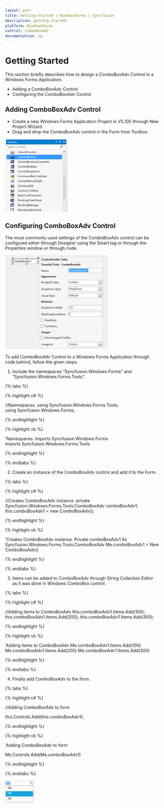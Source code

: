 ```yaml
---
layout: post
title: Getting-Started | WindowsForms | Syncfusion
description: getting started
platform: WindowsForms
control: ComboBoxAdv
documentation: ug
---
```


# Getting Started


This section briefly describes how to design a ComboBoxAdv Control in a Windows Forms Application.

* Adding a ComboBoxAdv Control 
* Configuring the ComboBoxAdv Control


## Adding ComboBoxAdv Control

* Create a new Windows Forms Application Project in VS IDE through New Project Wizard.
* Drag and drop the ComboBoxAdv control in the Form from Toolbox.



![C:/Users/ashwini/Desktop/ComboBoxAdv image/ComboBoxAdv in toolbox.png](Overview_images/Overview_img296.png) 



## Configuring ComboBoxAdv Control

The most commonly used settings of the ComboBoxAdv control can be configured either through Designer using the Smart tag or through the Properties window or through code.



![C:/Users/ashwini/Desktop/ComboBoxAdv image/ComboBoxAdv smart tag.png](Overview_images/Overview_img297.png) 



To add ComboBoxAdv Control to a Windows Forms Application through code behind, follow the given steps.

1. Include the namespaces “Syncfusion.Windows.Forms” and “Syncfusion.Windows.Forms.Tools”.

{% tabs %}

{% highlight c# %}

//Namespaces.
using Syncfusion.Windows.Forms.Tools;
using Syncfusion.Windows.Forms;

{% endhighlight %}

{% highlight vb %}

'Namespaces.
Imports Syncfusion.Windows.Forms
Imports Syncfusion.Windows.Forms.Tools

{% endhighlight %}

{% endtabs %}

2. Create an instance of the ComboBoxAdv control and add it to the Form.

{% tabs %}

{% highlight c# %}
  
//Creates ComboBoxAdv instance.
private Syncfusion.Windows.Forms.Tools.ComboBoxAdv comboBoxAdv1;
this.comboBoxAdv1 = new ComboBoxAdv();

{% endhighlight %}

{% highlight vb %}

'Creates ComboBoxAdv instance.
Private comboBoxAdv1 As Syncfusion.Windows.Forms.Tools.ComboBoxAdv
Me.comboBoxAdv1 = New ComboBoxAdv()

{% endhighlight %}

{% endtabs %}

3. Items can be added to ComboBoxAdv through String Collection Editor as it was done in Windows ComboBox control.

{% tabs %}

{% highlight c# %}

//Adding items to ComboBoxAdv
this.comboBoxAdv1.Items.Add(100);
this.comboBoxAdv1.Items.Add(200);
this.comboBoxAdv1.Items.Add(300);

{% endhighlight %}

{% highlight vb %}

'Adding items to ComboBoxAdv
Me.comboBoxAdv1.Items.Add(100)
Me.comboBoxAdv1.Items.Add(200)
Me.comboBoxAdv1.Items.Add(300)

{% endhighlight %}

{% endtabs %}

4. Finally add ComboBoxAdv to the form.

{% tabs %}

{% highlight c# %}

//Adding ComboBoxAdv to form

this.Controls.Add(this.comboBoxAdv1);

{% endhighlight %}

{% highlight vb %}

'Adding ComboBoxAdv to form

Me.Controls.Add(Me.comboBoxAdv1)

{% endhighlight %}

{% endtabs %}


![C:/Users/ashwini/Desktop/ComboBoxAdv image/ComboBoxAdv items.png](Overview_images/Overview_img298.png)

